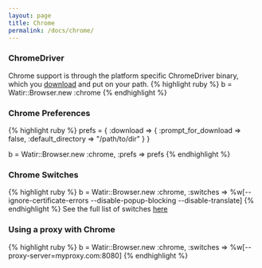 ```yaml
---
layout: page
title: Chrome
permalink: /docs/chrome/
---
```


### ChromeDriver

Chrome support is through the platform specific ChromeDriver binary, which you [download](http://chromedriver.storage.googleapis.com/index.html) and put on your path.
{% highlight ruby %}
b = Watir::Browser.new :chrome
{% endhighlight %}

### Chrome Preferences
{% highlight ruby %}
prefs = {
  :download => {
    :prompt_for_download => false,
    :default_directory => "/path/to/dir"
  }
}

b = Watir::Browser.new :chrome, :prefs => prefs
{% endhighlight %}

### Chrome Switches
{% highlight ruby %}
b = Watir::Browser.new :chrome, :switches => %w[--ignore-certificate-errors --disable-popup-blocking --disable-translate]
{% endhighlight %}
See the full list of switches [here](http://src.chromium.org/svn/trunk/src/chrome/common/pref_names.cc)


### Using a proxy with Chrome
{% highlight ruby %}
b = Watir::Browser.new :chrome, :switches => %w[--proxy-server=myproxy.com:8080]
{% endhighlight %}
